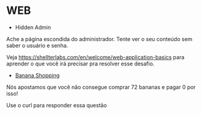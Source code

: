 # WEB

- Hidden Admin

Ache a página escondida do administrador. Tente ver o seu conteúdo sem saber o usuário e senha.

Veja https://shellterlabs.com/en/welcome/web-application-basics
para aprender o que você irá precisar pra resolver esse desafio.

- [Banana Shopping](https://shellterlabs.com/pt/questions/shx-4/shx4-banana-shopping/)

Nós apostamos que você não consegue comprar 72 bananas e pagar 0 por isso!

Use o curl para responder essa questão
